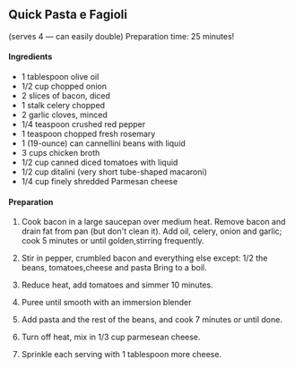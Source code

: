 ## Quick Pasta e Fagioli 
(serves 4 — can easily double)
Preparation time: 25 minutes!

#### Ingredients

* 1 tablespoon olive oil
* 1/2 cup chopped onion
* 2 slices of bacon, diced
* 1 stalk celery chopped
* 2 garlic cloves, minced
* 1/4 teaspoon crushed red pepper
* 1 teaspoon chopped fresh rosemary
* 1 (19-ounce) can cannellini beans with liquid
* 3 cups chicken broth
* 1/2 cup canned diced tomatoes with liquid
* 1/2 cup ditalini (very short tube-shaped macaroni)
* 1/4 cup finely shredded Parmesan cheese

#### Preparation

1. Cook bacon in a large saucepan over medium heat. Remove bacon and drain fat from pan (but don't clean it).
Add oil, celery, onion and garlic; cook 5 minutes or until golden,stirring frequently.

2. Stir in pepper, crumbled bacon and everything else except: 1/2 the beans, tomatoes,cheese and pasta
Bring to a boil.

3. Reduce heat, add tomatoes and simmer 10 minutes.

4. Puree until smooth with an immersion blender

4. Add pasta and the rest of the beans, and cook 7 minutes or until done.
5. Turn off heat, mix in 1/3 cup parmesean cheese.
6. Sprinkle each serving with 1 tablespoon more cheese.
